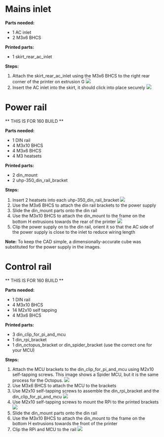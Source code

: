 # Mains inlet


**Parts needed:**
* 1 AC inlet
* 2 M3x6 BHCS

**Printed parts:**
* 1 skirt_rear_ac_inlet


**Steps:**
1. Attach the skirt_rear_ac_inlet using the M3x6 BHCS to the right rear corner of the printer on extrusion G ![](images/skirt_ac_inlet.png)
2. Insert the AC inlet into the skirt, it should click into place securely ![](images/skirt_ac_inlet_inserted.png)

# Power rail
** THIS IS FOR 160 BUILD **

**Parts needed:**
* 1 DIN rail 
* 4 M3x10 BHCS
* 4 M3x6 BHCS
* 4 M3 heatsets 
  

**Printed parts:**
* 2 din_mount
* 2 uhp-350_din_rail_bracket

**Steps:**
1. Insert 2 heatsets into each uhp-350_din_rail_bracket ![](images/uhp-mount-heatsets.png)
2. Use the M3x6 BHCS to attach the din rail brackets to the power supply
3. Slide the din_mount parts onto the din rail
4. Use the M3x10 BHCS to attach the din_mount to the frame on the bottom H extrusions towards the rear of the printer ![](images/power_din_rail_mounted.png)
5. Clip the power supply on to the din rail, orient it so that the AC side of the power supply is close to the inlet to reduce wiring length

**Note:**
To keep the CAD simple, a dimensionally-accurate cube was substituted for the power supply in the images. 


# Control rail
** THIS IS FOR 160 BUILD **

**Parts needed:**
* 1 DIN rail 
* 4 M3x10 BHCS
* 14 M2x10 self tapping
* 4 M3x6 BHCS
  

**Printed parts:**
* 3 din_clip_for_pi_and_mcu
* 1 din_rpi_bracket
* 1 din_octopus_bracket or din_spider_bracket (use the correct one for your MCU)

**Steps:**
1. Attach the MCU brackets to the din_clip_for_pi_and_mcu using M2x10 self-tapping screws. This image shows a Spider MCU, but it is the same process for the Octopus. ![](images/mcu_brackets.png)
2. Use M3x6 BHCS to attach the MCU to the brackets
3. Use M2x10 self-tapping screws to assemble the din_rpi_bracket and the din_clip_for_pi_and_mcu ![](images/rpi_brackets.png)
4. Use M2x10 self-tapping screws to mount the RPi to the printed brackets ![](images/rpi_mounted_on_bracket.png)
5. Slide the din_mount parts onto the din rail
6. Use the M3x10 BHCS to attach the din_mount to the frame on the bottom H extrusions towards the front of the printer
7. Clip the RPi and MCU to the rail ![](images/electonics_bay.png)